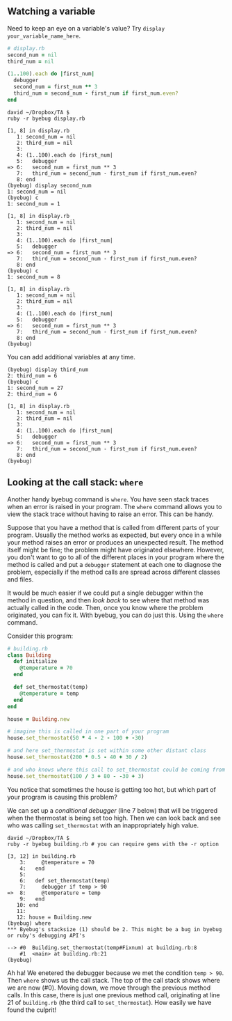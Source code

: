 ## Watching a variable

Need to keep an eye on a variable's value? Try `display your_variable_name_here`.

```ruby
# display.rb
second_num = nil
third_num = nil

(1..100).each do |first_num|
  debugger
  second_num = first_num ** 3
  third_num = second_num - first_num if first_num.even?
end

```

```
david ~/Dropbox/TA $
ruby -r byebug display.rb

[1, 8] in display.rb
   1: second_num = nil
   2: third_num = nil
   3:
   4: (1..100).each do |first_num|
   5:   debugger
=> 6:   second_num = first_num ** 3
   7:   third_num = second_num - first_num if first_num.even?
   8: end
(byebug) display second_num
1: second_num = nil
(byebug) c
1: second_num = 1

[1, 8] in display.rb
   1: second_num = nil
   2: third_num = nil
   3:
   4: (1..100).each do |first_num|
   5:   debugger
=> 6:   second_num = first_num ** 3
   7:   third_num = second_num - first_num if first_num.even?
   8: end
(byebug) c
1: second_num = 8

[1, 8] in display.rb
   1: second_num = nil
   2: third_num = nil
   3:
   4: (1..100).each do |first_num|
   5:   debugger
=> 6:   second_num = first_num ** 3
   7:   third_num = second_num - first_num if first_num.even?
   8: end
(byebug)
```
You can add additional variables at any time.

```
(byebug) display third_num
2: third_num = 6
(byebug) c
1: second_num = 27
2: third_num = 6

[1, 8] in display.rb
   1: second_num = nil
   2: third_num = nil
   3:
   4: (1..100).each do |first_num|
   5:   debugger
=> 6:   second_num = first_num ** 3
   7:   third_num = second_num - first_num if first_num.even?
   8: end
(byebug)
```

## Looking at the call stack: `where`

Another handy byebug command is `where`.
You have seen stack traces when an error is raised in your program. The `where` command allows you to view the stack trace without having to raise an error. This can be handy.


Suppose that you have a method that is called from different parts of your program.
Usually the method works as expected, but every once in a while your method raises an error or produces an unexpected result.
The method itself might be fine; the problem might have originated elsewhere.
However, you don't want to go to all of the different places in your program where the method is called and put a `debugger`
statement at each one to diagnose the problem, especially if the method calls are spread across different classes and files.

It would be much easier if we could put a single debugger within the method in question,
and then *look back* to see where that method was actually called in the code.
Then, once you know where the problem originated, you can fix it.
With byebug, you can do just this. Using the `where` command.

Consider this program:

```ruby
# building.rb
class Building
  def initialize
    @temperature = 70
  end

  def set_thermostat(temp)
    @temperature = temp
  end
end

house = Building.new

# imagine this is called in one part of your program
house.set_thermostat(50 * 4 - 2 - 100 + -30)

# and here set_thermostat is set within some other distant class
house.set_thermostat(200 * 0.5 - 40 + 30 / 2)

# and who knows where this call to set_thermostat could be coming from
house.set_thermostat(100 / 3 + 80 - -30 + 3)
```

You notice that sometimes the house is getting too hot, but which part of your program is causing this problem?

We can set up a *conditional debugger* (line 7 below) that will be triggered when the thermostat is being set too high. Then we can look back and see who was calling `set_thermostat` with an inappropriately high value.

```
david ~/Dropbox/TA $
ruby -r byebug building.rb # you can require gems with the -r option

[3, 12] in building.rb
    3:     @temperature = 70
    4:   end
    5:
    6:   def set_thermostat(temp)
    7:     debugger if temp > 90
=>  8:     @temperature = temp
    9:   end
   10: end
   11:
   12: house = Building.new
(byebug) where
*** Byebug's stacksize (1) should be 2. This might be a bug in byebug or ruby's debugging API's

--> #0  Building.set_thermostat(temp#Fixnum) at building.rb:8
    #1  <main> at building.rb:21
(byebug)
```
Ah ha! We enetered the debugger because we met the condition `temp > 90`. Then `where` shows us the call stack. The top of the call stack shows where we are now (#0).
Moving down, we move through the previous method calls.
In this case, there is just one previous method call, originating at line 21 of `building.rb` (the third call to `set_thermostat`).
How easily we have found the culprit!
